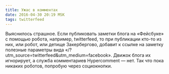 ```yaml
---
title: Ужас в комментах
date: 2016-04-30 20:19 MSK
tags: twitterfeed
---
```


Выяснилось страшное. Если публиковать заметки блога на «Фейсбуке» с помощью робота, например, twitterfeed, то при публикации кто-то из них, или робот, или детище Закербергово, добавит к ссылке на заметку полезные параметры вида «/?utm_source=twitterfeed&utm_medium=facebook». Движок блога их игнорирует, а служба комментариев Hypercomment — нет. Так что пока никаких роботов, попробую через социокнопки.
